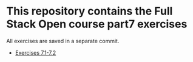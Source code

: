 # This repository contains the Full Stack Open course part7 exercises

All exercises are saved in a separate commit.

- [Exercises 7.1-7.2](./routed-anecdotes/)
